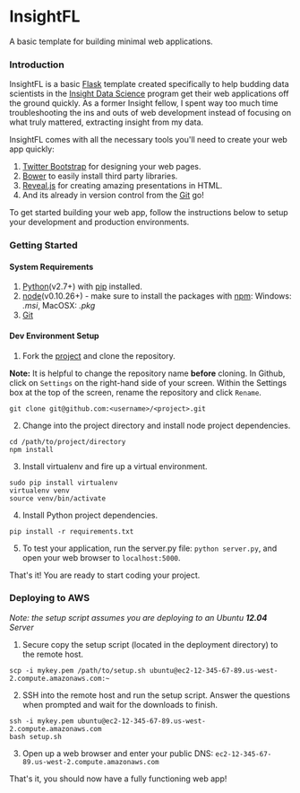 # InsightFL
A basic template for building minimal web applications.

### Introduction
InsightFL is a basic [Flask](http://flask.pocoo.org/) template created specifically to help budding
data scientists in the [Insight Data Science](http://insightdatascience.com/) program get their web applications
off the ground quickly. As a former Insight fellow, I spent way too much time troubleshooting the ins and outs of
web development instead of focusing on what truly mattered, extracting insight from my data.

InsightFL comes with all the necessary tools you'll need to create your web app quickly:

  1. [Twitter Bootstrap](http://getbootstrap.com/) for designing your web pages.
  2. [Bower](http://bower.io/) to easily install third party libraries.
  3. [Reveal.js](http://lab.hakim.se/reveal-js/#/) for creating amazing presentations in HTML.
  4. And its already in version control from the [Git](http://git-scm.com/) go!

To get started building your web app, follow the instructions below to setup your development and production
environments.

### Getting Started <a name="getting-started"></a>
#### System Requirements <a name="system-requirements"></a>
1. [Python](https://www.python.org/downloads/)(v2.7+) with [pip](http://pip.readthedocs.org/en/latest/installing.html) installed.
2. [node](http://nodejs.org/)(v0.10.26+) - make sure to install the packages with [npm](https://www.npmjs.org/): Windows: *.msi*, MacOSX: *.pkg*
3. [Git](https://help.github.com/articles/set-up-git)

#### Dev Environment Setup <a name="environment-setup"></a>
1. Fork the [project](https://github.com/stormpython/insightfl/fork) and clone the repository.

  **Note:** It is helpful to change the repository name **before** cloning. In Github, click on `Settings` on the right-hand
  side of your screen. Within the Settings box at the top of the screen, rename the repository and click `Rename`.

  ```
  git clone git@github.com:<username>/<project>.git
  ```

2. Change into the project directory and install node project dependencies.

  ```
  cd /path/to/project/directory
  npm install
  ```

3. Install virtualenv and fire up a virtual environment.

  ```
  sudo pip install virtualenv
  virtualenv venv
  source venv/bin/activate
  ```

4. Install Python project dependencies.

  ```
  pip install -r requirements.txt
  ```

5. To test your application, run the server.py file: `python server.py`, and open your web browser to
`localhost:5000`.

That's it! You are ready to start coding your project.

### Deploying to AWS

*Note: the setup script assumes you are deploying to an Ubuntu **12.04** Server*

1. Secure copy the setup script (located in the deployment directory) to the remote host.

  ```
  scp -i mykey.pem /path/to/setup.sh ubuntu@ec2-12-345-67-89.us-west-2.compute.amazonaws.com:~
  ```

2. SSH into the remote host and run the setup script. Answer the questions when prompted and wait for the downloads
to finish.

  ```
  ssh -i mykey.pem ubuntu@ec2-12-345-67-89.us-west-2.compute.amazonaws.com
  bash setup.sh
  ```

3. Open up a web browser and enter your public DNS: `ec2-12-345-67-89.us-west-2.compute.amazonaws.com`

That's it, you should now have a fully functioning web app!
